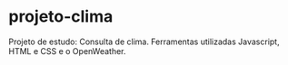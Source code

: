 # projeto-clima
Projeto de estudo: Consulta de clima. Ferramentas utilizadas Javascript, HTML e CSS e o OpenWeather.
